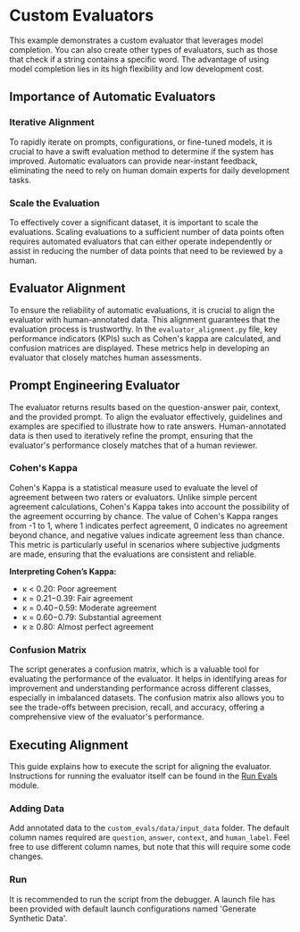 
# Custom Evaluators

This example demonstrates a custom evaluator that leverages model completion. You can also create other types of evaluators, such as those that check if a string contains a specific word. The advantage of using model completion lies in its high flexibility and low development cost.

## Importance of Automatic Evaluators

### Iterative Alignment 

To rapidly iterate on prompts, configurations, or fine-tuned models, it is crucial to have a swift evaluation method to determine if the system has improved. Automatic evaluators can provide near-instant feedback, eliminating the need to rely on human domain experts for daily development tasks. 

### Scale the Evaluation

To effectively cover a significant dataset, it is important to scale the evaluations. Scaling evaluations to a sufficient number of data points often requires automated evaluators that can either operate independently or assist in reducing the number of data points that need to be reviewed by a human.

## Evaluator Alignment

To ensure the reliability of automatic evaluations, it is crucial to align the evaluator with human-annotated data. This alignment guarantees that the evaluation process is trustworthy. In the `evaluator_alignment.py` file, key performance indicators (KPIs) such as Cohen's kappa are calculated, and confusion matrices are displayed. These metrics help in developing an evaluator that closely matches human assessments.

## Prompt Engineering Evaluator

The evaluator returns results based on the question-answer pair, context, and the provided prompt. To align the evaluator effectively, guidelines and examples are specified to illustrate how to rate answers. Human-annotated data is then used to iteratively refine the prompt, ensuring that the evaluator's performance closely matches that of a human reviewer.

### Cohen's Kappa

Cohen's Kappa is a statistical measure used to evaluate the level of agreement between two raters or evaluators. Unlike simple percent agreement calculations, Cohen's Kappa takes into account the possibility of the agreement occurring by chance. The value of Cohen's Kappa ranges from -1 to 1, where 1 indicates perfect agreement, 0 indicates no agreement beyond chance, and negative values indicate agreement less than chance. This metric is particularly useful in scenarios where subjective judgments are made, ensuring that the evaluations are consistent and reliable.

**Interpreting Cohen’s Kappa:**
- κ < 0.20: Poor agreement
- κ = 0.21−0.39: Fair agreement
- κ = 0.40−0.59: Moderate agreement
- κ = 0.60−0.79: Substantial agreement
- κ ≥ 0.80: Almost perfect agreement

### Confusion Matrix

The script generates a confusion matrix, which is a valuable tool for evaluating the performance of the evaluator. It helps in identifying areas for improvement and understanding performance across different classes, especially in imbalanced datasets. The confusion matrix also allows you to see the trade-offs between precision, recall, and accuracy, offering a comprehensive view of the evaluator's performance.

## Executing Alignment

This guide explains how to execute the script for aligning the evaluator. Instructions for running the evaluator itself can be found in the [Run Evals](../run_evals/README.md) module.

### Adding Data

Add annotated data to the `custom_evals/data/input_data` folder. The default column names required are `question`, `answer`, `context`, and `human_label`. Feel free to use different column names, but note that this will require some code changes.

### Run
It is recommended to run the script from the debugger. A launch file has been provided with default launch configurations named 'Generate Synthetic Data'.

